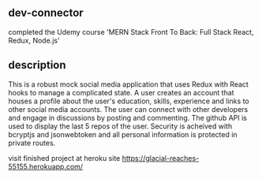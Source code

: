 ## dev-connector

completed the Udemy course 'MERN Stack Front To Back: Full Stack React, Redux, Node.js'

## description

This is a robust mock social media application that uses Redux with React hooks to manage a complicated state.  A user creates
an account that houses a profile about the user's education, skills, experience and links to other social media accounts.  The user can 
connect with other developers and engage in discussions by posting and commenting.  The github API is used to display the last 5 repos of the user.  Security is acheived with bcryptjs and jsonwebtoken and all personal information is protected in private routes.



visit finished project at heroku site https://glacial-reaches-55155.herokuapp.com/
